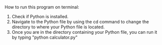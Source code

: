 How to run this program on terminal:
1. Check if Python is installed. 
2. Navigate to the Python file by using the cd command to change the directory to where your Python file is located.
3. Once you are in the directory containing your Python file, you can run it by typing "python calculator.py"
